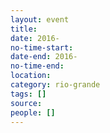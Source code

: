 ```yaml
---
layout: event 
title: 
date: 2016-
no-time-start: 
date-end: 2016-
no-time-end: 
location: 
category: rio-grande
tags: []
source: 
people: []
---
```


